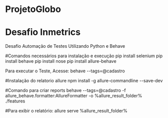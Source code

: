 # ProjetoGlobo
# Desafio Inmetrics 


Desafio Automação de Testes Utilizando  Python e Behave

#Comandos necessários para instalação e execução
pip install selenium
pip install behave
pip install nose
pip install allure-behave


Para executar o Teste, Acesse:
behave --tags=@cadastro

#Instalação do  relatorio allure 
npm install -g allure-commandline --save-dev


#Comando para criar reports
behave --tags=@cadastro -f allure_behave.formatter:AllureFormatter -o %allure_result_folder% ./features


#Para exibir o relatório:
allure serve %allure_result_folder%


